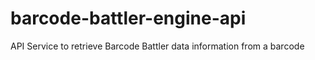 # barcode-battler-engine-api
API Service to retrieve Barcode Battler data information from a barcode
